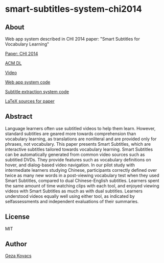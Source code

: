 # smart-subtitles-system-chi2014

## About

Web app system described in CHI 2014 paper: "Smart Subtitles for Vocabulary Learning"

[Paper: CHI 2014](http://up.csail.mit.edu/other-pubs/chi2014-smartsubs.pdf)

[ACM DL](https://dl.acm.org/citation.cfm?id=2557256)

[Video](https://www.youtube.com/watch?v=3j-eXUB3eaA)

[Web app system code](https://github.com/gkovacs/smart-subtitles-system-chi2014)

[Subtitle extraction system code](https://github.com/gkovacs/smart-subtitles-extract-subtitle)

[LaTeX sources for paper](https://github.com/gkovacs/smart-subtitles-paper-chi2014)

## Abstract

Language learners often use subtitled videos to help them learn. However, standard subtitles are geared more towards comprehension than vocabulary learning, as translations are nonliteral and are provided only for phrases, not vocabulary. This paper presents Smart Subtitles, which are interactive subtitles tailored towards vocabulary learning. Smart Subtitles can be automatically generated from common video sources such as subtitled DVDs. They provide features such as vocabulary definitions on hover, and dialog-based video navigation. In our pilot study with intermediate learners studying Chinese, participants correctly defined over twice as many new words in a post-viewing vocabulary test when they used Smart Subtitles, compared to dual Chinese-English subtitles. Learners spent the same amount of time watching clips with each tool, and enjoyed viewing videos with Smart Subtitles as much as with dual subtitles. Learners understood videos equally well using either tool, as indicated by selfassessments and independent evaluations of their summaries.

## License

MIT

## Author

[Geza Kovacs](https://www.gkovacs.com)
